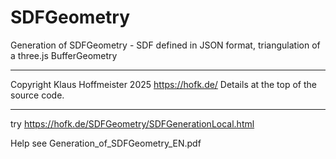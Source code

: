 # SDFGeometry
Generation of SDFGeometry - SDF defined in JSON format,  triangulation of a three.js BufferGeometry
____________________________________________________________________________________________________

   Copyright Klaus Hoffmeister 2025   https://hofk.de/  Details at the top of the source code. 
____________________________________________________________________________________________________

 try https://hofk.de/SDFGeometry/SDFGenerationLocal.html

 Help see Generation_of_SDFGeometry_EN.pdf
